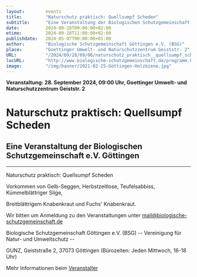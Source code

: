 ```yaml
---
layout:        events
title:         "Naturschutz praktisch: Quellsumpf Scheden"
subtitle:      "Eine Veranstaltung der Biologischen Schutzgemeinschaft e.V. Göttingen"
date:          2024-09-28T09:00:00+02:00
etime:         2024-09-28T11:00:00+02:00
publishdate:   2024-05-07T00:00:00+01:00
author:        "Biologische Schutzgemeinschaft Göttingen e.V. (BSG)"
place:         "Goettinger Umwelt- und Naturschutzzentrum Geiststr. 2"
URL:           "/2024/09/28/09/00/naturschutz_praktisch__quellsumpf_scheden"
locURL:        "http://www.biologische-schutzgemeinschaft.de/programm.html"
image:         "/img/banner/2021-02-25-Göttingen-Holzbiene.jpg"
---
```


**Veranstaltung: 28. September 2024, 09:00 Uhr, Goettinger Umwelt- und Naturschutzzentrum Geiststr. 2**

Naturschutz praktisch: Quellsumpf Scheden
===========

Eine Veranstaltung der Biologischen Schutzgemeinschaft e.V. Göttingen
-----------

-------------

Naturschutz praktisch: Quellsumpf Scheden

Vorkommen von Gelb-Seggen, Herbstzeitlose, Teufelsabbiss, Kümmelblättriger Silge,

Breitblättrigem Knabenkraut und Fuchs' Knabenkraut.


Wir bitten um Anmeldung zu den Veranstaltungen unter mail@biologische-schutzgemeinschaft.de

Biologische Schutzgemeinschaft Göttingen e.V. (BSG)
-- Vereinigung für Natur- und Umweltschutz --

GUNZ, Geiststraße 2, 37073 Göttingen (Bürozeiten: Jeden Mittwoch, 16-18 Uhr)


Mehr Informationen beim [Veranstalter](http://www.biologische-schutzgemeinschaft.de/programm.html)
